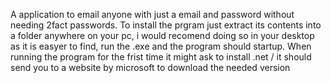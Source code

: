 A application to email anyone with just a email and password without needing 2fact passwords.
To install the prgram just extract its contents into a folder anywhere on your pc, i would 
recomend doing so in your desktop as it is easyer to find, run the .exe and the program should startup.
When running the program for the frist time it might ask to install .net / it should send you to a website by microsoft to download the needed version
